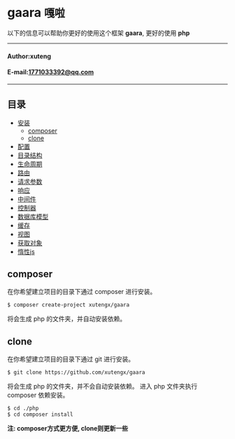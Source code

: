 **gaara** `嘎啦`
==========================
以下的信息可以帮助你更好的使用这个框架 **gaara**, 更好的使用 **php**
****
#### Author:xuteng
#### E-mail:1771033392@qq.com
****
## 目录
* [安装](/helper/install.md)
    * [composer](#composer)
    * [clone](#clone)
* [配置](/helper/configure.md)
* [目录结构](/helper/catalog.md)
* [生命周期](/helper/cycle.md)
* [路由](/helper/route.md)
* [请求参数](/helper/request.md)
* [响应](/helper/response.md)
* [中间件](/helper/middleware.md)
* [控制器](/helper/controller.md)
* [数据库模型](/helper/model.md)
* [缓存](/helper/cache.md)
* [视图](/helper/view.md)
* [获取对象](/helper/getobj.md)
* [惰性js](/helper/inertjs.md)
## composer
在你希望建立项目的目录下通过 composer 进行安装。
```
$ composer create-project xutengx/gaara
```
将会生成 php 的文件夹，并自动安装依赖。
## clone
在你希望建立项目的目录下通过 git 进行安装。
```
$ git clone https://github.com/xutengx/gaara
```
将会生成 php 的文件夹，并不会自动安装依赖。
进入 php 文件夹执行 composer 依赖安装。
```
$ cd ./php
$ cd composer install
```
**注: composer方式更方便, clone则更新一些**